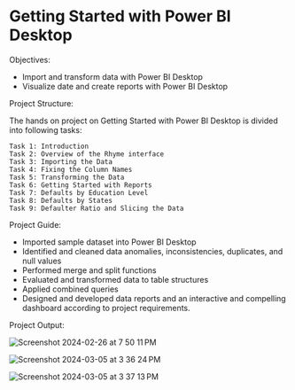 # Getting Started with Power BI Desktop

Objectives:

  - Import and transform data with Power BI Desktop
  - Visualize date and create reports with Power BI Desktop

Project Structure:

  The hands on project on Getting Started with Power BI Desktop is divided into following
  tasks:

    Task 1: Introduction
    Task 2: Overview of the Rhyme interface
    Task 3: Importing the Data
    Task 4: Fixing the Column Names
    Task 5: Transforming the Data
    Task 6: Getting Started with Reports
    Task 7: Defaults by Education Level
    Task 8: Defaults by States
    Task 9: Defaulter Ratio and Slicing the Data

Project Guide:

  - Imported sample dataset into Power BI Desktop
  - Identified and cleaned data anomalies, inconsistencies, duplicates, and null values
  - Performed merge and split functions
  - Evaluated and transformed data to table structures
  - Applied combined queries
  - Designed and developed data reports and an interactive and compelling dashboard according  to project requirements.


Project Output:


![Screenshot 2024-02-26 at 7 50 11 PM](https://github.com/yonci09/Coursera_PowerBI/assets/126642768/eeffa44c-178d-42e6-a63d-c4c3feb469c3)

![Screenshot 2024-03-05 at 3 36 24 PM](https://github.com/yonci09/Coursera_PowerBI/assets/126642768/c21d2dca-3e9b-4fd8-b7a5-6ac1f1e205dd)

![Screenshot 2024-03-05 at 3 37 13 PM](https://github.com/yonci09/Coursera_PowerBI/assets/126642768/068d2732-a021-4f54-8416-872fa1122fb4)
